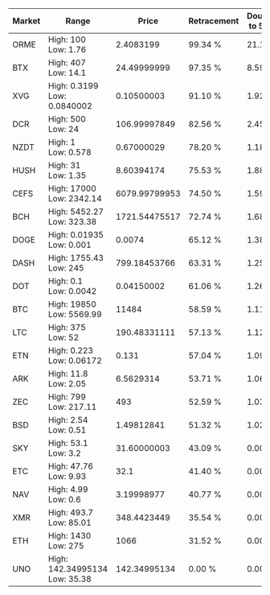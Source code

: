 | Market | Range | Price| Retracement | Doubles to 50% |
| --- | --- | --- | --- | --- |
| ORME | High: 100<br />Low: 1.76 | 2.4083199 | 99.34 % | 21.13 |
| BTX | High: 407<br />Low: 14.1 | 24.49999999 | 97.35 % | 8.59 |
| XVG | High: 0.3199<br />Low: 0.0840002 | 0.10500003 | 91.10 % | 1.92 |
| DCR | High: 500<br />Low: 24 | 106.99997849 | 82.56 % | 2.45 |
| NZDT | High: 1<br />Low: 0.578 | 0.67000029 | 78.20 % | 1.18 |
| HUSH | High: 31<br />Low: 1.35 | 8.60394174 | 75.53 % | 1.88 |
| CEFS | High: 17000<br />Low: 2342.14 | 6079.99799953 | 74.50 % | 1.59 |
| BCH | High: 5452.27<br />Low: 323.38 | 1721.54475517 | 72.74 % | 1.68 |
| DOGE | High: 0.01935<br />Low: 0.001 | 0.0074 | 65.12 % | 1.38 |
| DASH | High: 1755.43<br />Low: 245 | 799.18453766 | 63.31 % | 1.25 |
| DOT | High: 0.1<br />Low: 0.0042 | 0.04150002 | 61.06 % | 1.26 |
| BTC | High: 19850<br />Low: 5569.99 | 11484 | 58.59 % | 1.11 |
| LTC | High: 375<br />Low: 52 | 190.48331111 | 57.13 % | 1.12 |
| ETN | High: 0.223<br />Low: 0.06172 | 0.131 | 57.04 % | 1.09 |
| ARK | High: 11.8<br />Low: 2.05 | 6.5629314 | 53.71 % | 1.06 |
| ZEC | High: 799<br />Low: 217.11 | 493 | 52.59 % | 1.03 |
| BSD | High: 2.54<br />Low: 0.51 | 1.49812841 | 51.32 % | 1.02 |
| SKY | High: 53.1<br />Low: 3.2 | 31.60000003 | 43.09 % | 0.00 |
| ETC | High: 47.76<br />Low: 9.93 | 32.1 | 41.40 % | 0.00 |
| NAV | High: 4.99<br />Low: 0.6 | 3.19998977 | 40.77 % | 0.00 |
| XMR | High: 493.7<br />Low: 85.01 | 348.4423449 | 35.54 % | 0.00 |
| ETH | High: 1430<br />Low: 275 | 1066 | 31.52 % | 0.00 |
| UNO | High: 142.34995134<br />Low: 35.38 | 142.34995134 | 0.00 % | 0.00 |
